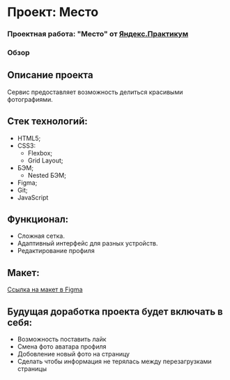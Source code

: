 # Проект: Место

### Проектная работа: "Место" от [Яндекс.Практикум](https://practicum.yandex.ru/web/)
### Обзор

## Описание проекта
Сервис предоставляет возможность делиться красивыми фотографиями.

## Стек технологий:
- HTML5;
- CSS3:
  - Flexbox;
  - Grid Layout;
- БЭМ;
  - Nested БЭМ;
- Figma;
- Git;
- JavaScript

## Функционал:
- Сложная сетка.
- Адаптивный интерфейс для разных устройств.
- Редактирование профиля

## Макет:
[Ссылка на макет в Figma](https://www.figma.com/file/2cn9N9jSkmxD84oJik7xL7/JavaScript.-Sprint-4?node-id=0%3A1)

## Будущая доработка проекта будет включать в себя:
* Возможность поставить лайк
* Смена фото аватара профиля
* Добовление новый фото на страницу
* Сделать чтобы информация не терялась между перезагрузками страницы










